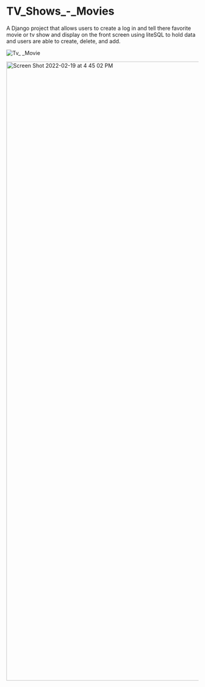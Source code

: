 # TV_Shows_-_Movies
A Django project that allows users to create a log in and tell there favorite movie or tv show and display on the front screen using liteSQL to hold data and users are able to create, delete, and add. 

![Tv_ _Movie](https://user-images.githubusercontent.com/57043715/174494252-dc7d71b1-5fb1-483d-aee2-424a5d311821.gif)

<img width="1622" alt="Screen Shot 2022-02-19 at 4 45 02 PM" src="https://user-images.githubusercontent.com/57043715/154821648-7c7d6dc0-c9ff-4770-9f8e-47564fe4974c.png">
